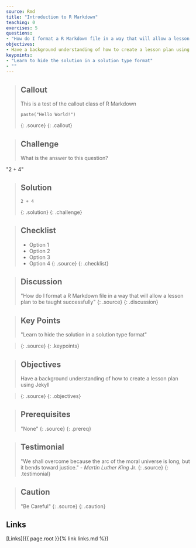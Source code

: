 ```yaml
---
source: Rmd
title: "Introduction to R Markdown"
teaching: 0
exercises: 5
questions:
- "How do I format a R Markdown file in a way that will allow a lesson plan to be taught successfully"
objectives:
- Have a background understanding of how to create a lesson plan using Jekyll
keypoints:
- "Learn to hide the solution in a solution type format"
- ""
---
```


> ## Callout
>
> This is a test of the callout class of R Markdown
>
> ~~~
> paste("Hello World!")
> ~~~
> {: .source}
{: .callout}

> ## Challenge
>
> What is the answer to this question?
>
"2 + 4"
>
> ## Solution
>
> ```{r echo=FALSE}
> 2 + 4
> ```
> {: .solution}
{: .challenge}


> ## Checklist
> * Option 1
> * Option 2
> * Option 3
> * Option 4
> {: .source}
{: .checklist}

> ## Discussion
> "How do I format a R Markdown file in a way that will allow a lesson plan to be taught successfully"
> {: .source}
{: .discussion}

> ## Key Points
> "Learn to hide the solution in a solution type format"

> {: .source}
{: .keypoints}

> ## Objectives
> Have a background understanding of how to create a lesson plan using Jekyll

> {: .source}
{: .objectives}

> ## Prerequisites
 > "None"
> {: .source}
{: .prereq}

> ## Testimonial
> "We shall overcome because the arc of the moral universe is
> long, but it bends toward justice." - *Martin Luther King*
> Jr.
> {: .source}
{: .testimonial}

> ## Caution
> "Be Careful"
> {: .source}
{: .caution}

## Links
[Links]({{ page.root }}{% link links.md %})




